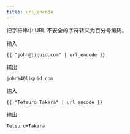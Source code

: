 ```yaml
---
title: url_encode
---
```


把字符串中 URL 不安全的字符转义为百分号编码。

输入
```liquid
{{ "john@liquid.com" | url_encode }}
```

输出
```text
john%40liquid.com
```

输入
```liquid
{{ "Tetsuro Takara" | url_encode }}
```

输出
```text
Tetsuro+Takara
```
